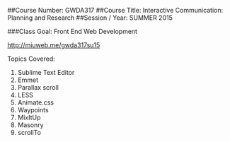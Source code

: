 ##Course Number: GWDA317
##Course Title: Interactive Communication: Planning and Research
##Session / Year: SUMMER 2015

###Class Goal: Front End Web Development

http://miuweb.me/gwda317su15

Topics Covered:

1. Sublime Text Editor
2. Emmet
3. Parallax scroll
4. LESS
5. Animate.css
6. Waypoints
7. MixItUp
8. Masonry 
9. scrollTo



